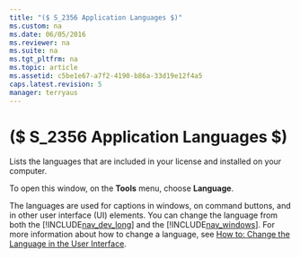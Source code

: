 ```yaml
---
title: "($ S_2356 Application Languages $)"
ms.custom: na
ms.date: 06/05/2016
ms.reviewer: na
ms.suite: na
ms.tgt_pltfrm: na
ms.topic: article
ms.assetid: c5be1e67-a7f2-4190-b86a-33d19e12f4a5
caps.latest.revision: 5
manager: terryaus
---
```

# ($ S_2356 Application Languages $)
Lists the languages that are included in your license and installed on your computer.  
  
 To open this window, on the **Tools** menu, choose **Language**.  
  
 The languages are used for captions in windows, on command buttons, and in other user interface \(UI\) elements. You can change the language from both the [!INCLUDE[nav_dev_long](../dynamics-nav/includes/nav_dev_long_md.md)] and the [!INCLUDE[nav_windows](../dynamics-nav/includes/nav_windows_md.md)]. For more information about how to change a language, see [How to: Change the Language in the User Interface](../Topic/How%20to:%20Change%20the%20Language%20in%20the%20User%20Interface.md).